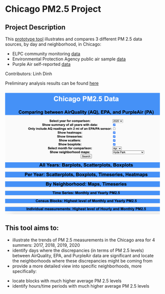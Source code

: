 # Chicago PM2.5 Project
 
## Project Description
This [prototype tool](https://chicago-air-quality.herokuapp.com/) illustrates and compares 3 different PM 2.5 data sources, by day and neighborhood, in Chicago:

- ELPC community monitoring [data](https://airqualitychicago.org/)
- Environmental Protection Agency public air sample [data](https://aqs.epa.gov/aqsweb/documents/data_api.html)
- Purple Air self-reported [data](https://www2.purpleair.com/)

Contributors: Linh Dinh

Preliminary analysis results can be found [here](https://dtmlinh.github.io/bio/blog/2020/11/02/blog-post)

![alt-text](app_interface.png)

## This tool aims to:

- illustrate the trends of PM 2.5 measurements in the Chicago area for 4 summers: 2017, 2018, 2019, 2020
- identify days where the discrepancies (in terms of PM 2.5 levels) between AirQuality, EPA, and PurpleAir data are significant and locate the neighborhoods where these discrepancies might be coming from
- provide a more detailed view into specific neighborhoods, more specifically:
+ locate blocks with much higher average PM 2.5 levels
+ identify hours/time periods with much higher average PM 2.5 levels
